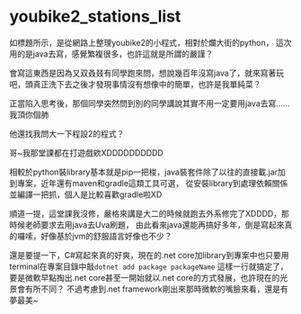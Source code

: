 # youbike2_stations_list

如標題所示，是從網路上整理youbike2的小程式，相對於爛大街的python，
這次用的是java去寫，感覺繁複很多，也許這就是所謂的嚴謹？

會寫這東西是因為又双叒叕有同學跑來問，想說幾百年沒寫java了，就來寫著玩吧，頭真正洗下去之後才發現事情沒有想像中的簡單，也許是我單純菜？

正當陷入思考後，那個同學突然問到別的同學講說其實不用一定要用java去寫……我頂你個肺

他還找我問大一下程設2的程式？

哥~我那堂課都在打遊戲欸XDDDDDDDDDD

相較於python裝library基本就是pip一把梭，java裝套件除了以往的直接載.jar加到專案，近年還有maven和gradle這類工具可選，
從安裝library到處理依賴關係並編譯一把抓，個人是比較喜歡gradle啦XD

順道一提，這堂課我沒修，嚴格來講是大二的時候就跑去外系修完了XDDDD，那時候老師要求去用java去Uva刷題，
由此看來java還能再搞好多年，倒是寫起來真的囉嗦，好像基於jvm的舒服語言好像也不少？

還是要提一下，C#寫起來真的好爽，現在的.net core加library到專案中也只要用terminal在專案目錄中敲`dotnet add package packageName`
這樣一行就搞定了，要是微軟早點掏出.net core甚至一開始就以.net core的方式發展，也許現在的光景會有所不同？
不過考慮到.net framework剛出來那時微軟的嘴臉來看，還是有夢最美~
